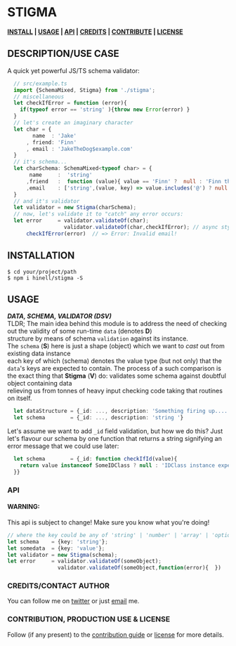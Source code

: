 <!-- [![Image caption](/project.logo.jpg)](#) -->

# STIGMA
**[INSTALL][i] | [USAGE][u] | [API][a] | [CREDITS][c] | [CONTRIBUTE][cpl] | [LICENSE][cpl]**

## DESCRIPTION/USE CASE
A quick yet powerful JS/TS schema validator:

```typescript
  // src/example.ts
  import {SchemaMixed, Stigma} from './stigma';
  // miscellaneous
  let checkIfError = function (error){
    if(typeof error == 'string' ){throw new Error(error) }
  }
  // let's create an imaginary character
  let char = {
        name  : 'Jake'
      , friend: 'Finn'
      , email : 'JakeTheDog$example.com'
  }
  // it's schema...
  let charSchema: SchemaMixed<typeof char> = {
       name     :  'string'
      ,friend   :  function (value){ value == 'Finn' ?  null : 'Finn the only best friend!'}
      ,email    : ['string',(value, key) => value.includes('@') ? null : 'Invalid email! ']
  }
  // and it's validator
  let validator = new Stigma(charSchema);
  // now, let's validate it to "catch" any error occurs: 
  let error     = validator.validateOf(char);
                  validator.validateOf(char,checkIfError); // async style
      checkIfError(error)  // => Error: Invalid email!
```


## INSTALLATION
[i]: #installation 'Installation guide'

```shell
$ cd your/project/path
$ npm i hinell/stigma -S

```

## USAGE
[u]: #usage 'Module usage'

***DATA, SCHEMA, VALIDATOR (DSV)*** <br>
TLDR; The main idea behind this module is to address the need of checking out the validity of some run-time ``data`` (denotes **D**)<br>
structure by means of schema ``validation`` against its instance.<br>
The ``schema`` (**S**) here is just a shape (object) which we want to *cast* out from existing data instance<br>
each key of which (schema) denotes the value type (but not only) that the ``data``'s keys are expected to contain.
The process of a such comparison is the exact thing that **Stigma** (**V**) do: validates some schema against doubtful object containing data<br>
relieving us from tonnes of heavy input checking code taking that routines on itself.

```typescript
  let dataStructure = {_id: ..., description: 'Something firing up....'}
  let schema        = {_id: ..., description: 'string '}
```
Let's assume we want to add ``_id`` field validation, but how we do this?
Just let's flavour our schema by one function that returns a string signifying an error message that we could use later:
```typescript
  let schema        = {_id: function checkIfId(value){
    return value instanceof SomeIDClass ? null : 'IDClass instance expected!'
  }}
```


### API
[a]: #api 'Module\'s API description'
#### WARNING: 
This api is subject to change!
Make sure you know what you're doing!

```typescript
// where the key could be any of 'string' | 'number' | 'array' | 'optional' | 'required' or array of specified types
let schema    = {key: 'string'}; 
let somedata  = {key: 'value'};
let validator = new Stigma(schema);
let error     = validator.validateOf(someObject);
                validator.validateOf(someObject,function(error){  })
```

### CREDITS/CONTACT AUTHOR
[c]: #creditscontact-author 'Credits & author\'s contacts info '
You can follow me on [twitter](https://twitter.com/biteofpie) or just [email](mailto:al.neodim@gmail.com) me.

### CONTRIBUTION, PRODUCTION USE & LICENSE

[cpl]:#contribution-production-use--license 'Contribution guide, usage in production status & license info'

Follow (if any present) to the <a href='/CONTRIBUTION'>contribution guide</a> or <a href='/LICENSE'>license</a> for more details.
